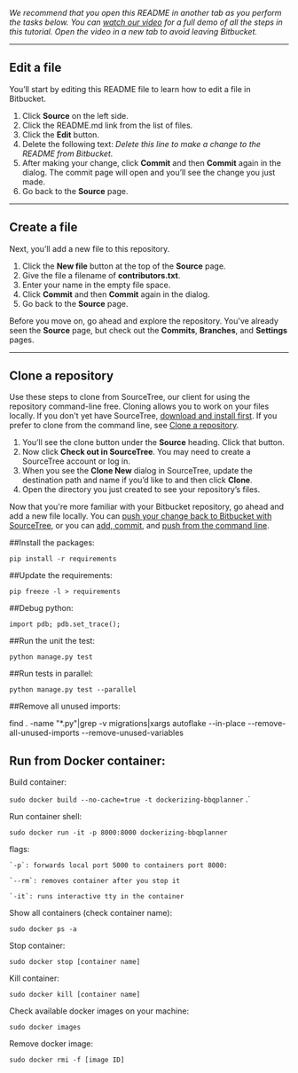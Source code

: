 
*We recommend that you open this README in another tab as you perform the tasks below. You can [watch our video](https://youtu.be/0ocf7u76WSo) for a full demo of all the steps in this tutorial. Open the video in a new tab to avoid leaving Bitbucket.*

---

## Edit a file

You’ll start by editing this README file to learn how to edit a file in Bitbucket.

1. Click **Source** on the left side.
2. Click the README.md link from the list of files.
3. Click the **Edit** button.
4. Delete the following text: *Delete this line to make a change to the README from Bitbucket.*
5. After making your change, click **Commit** and then **Commit** again in the dialog. The commit page will open and you’ll see the change you just made.
6. Go back to the **Source** page.

---

## Create a file

Next, you’ll add a new file to this repository.

1. Click the **New file** button at the top of the **Source** page.
2. Give the file a filename of **contributors.txt**.
3. Enter your name in the empty file space.
4. Click **Commit** and then **Commit** again in the dialog.
5. Go back to the **Source** page.

Before you move on, go ahead and explore the repository. You've already seen the **Source** page, but check out the **Commits**, **Branches**, and **Settings** pages.

---

## Clone a repository

Use these steps to clone from SourceTree, our client for using the repository command-line free. Cloning allows you to work on your files locally. If you don't yet have SourceTree, [download and install first](https://www.sourcetreeapp.com/). If you prefer to clone from the command line, see [Clone a repository](https://confluence.atlassian.com/x/4whODQ).

1. You’ll see the clone button under the **Source** heading. Click that button.
2. Now click **Check out in SourceTree**. You may need to create a SourceTree account or log in.
3. When you see the **Clone New** dialog in SourceTree, update the destination path and name if you’d like to and then click **Clone**.
4. Open the directory you just created to see your repository’s files.

Now that you're more familiar with your Bitbucket repository, go ahead and add a new file locally. You can [push your change back to Bitbucket with SourceTree](https://confluence.atlassian.com/x/iqyBMg), or you can [add, commit,](https://confluence.atlassian.com/x/8QhODQ) and [push from the command line](https://confluence.atlassian.com/x/NQ0zDQ).



##Install the packages:

`pip install -r requirements`

##Update the requirements:

`pip freeze -l > requirements`

##Debug python:

 `import pdb; pdb.set_trace();`

##Run the unit the test:

`python manage.py test`

##Run tests in parallel:

`python manage.py test --parallel`


##Remove all unused imports:

find . -name "*.py"|grep -v migrations|xargs autoflake --in-place --remove-all-unused-imports --remove-unused-variables


## Run from Docker container:

Build container:

  `sudo docker build --no-cache=true -t dockerizing-bbqplanner` .`

Run container shell:

  `sudo docker run -it -p 8000:8000 dockerizing-bbqplanner`

  flags:

    `-p`: forwards local port 5000 to containers port 8000:

    `--rm`: removes container after you stop it

    `-it`: runs interactive tty in the container

Show all containers (check container name):

  `sudo docker ps -a`

Stop container:

  `sudo docker stop [container name]`

Kill container:

  `sudo docker kill [container name]`

Check available docker images on your machine:

  `sudo docker images`

Remove docker image:

  `sudo docker rmi -f [image ID]`
